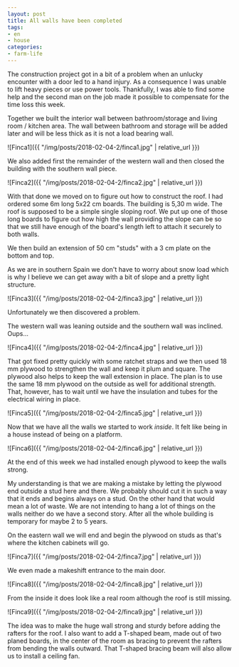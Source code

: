 ```yaml
---
layout: post
title: All walls have been completed
tags:
- en
- house
categories:
- farm-life
---
```

The construction project got in a bit of a problem when an unlucky encounter with a door led to a hand injury. As a consequence I was unable to lift heavy pieces or use power tools. Thankfully, I was able to find some help and the second man on the job made it possible to compensate for the time loss this week.

Together we built the interior wall between bathroom/storage and living room / kitchen area. The wall between bathroom and storage will be added later and will be less thick as it is not a load bearing wall.

![Finca1]({{ "/img/posts/2018-02-04-2/finca1.jpg" | relative_url }})

We also added first the remainder of the western wall and then closed the building with the southern wall piece.

![Finca2]({{ "/img/posts/2018-02-04-2/finca2.jpg" | relative_url }})

With that done we moved on to figure out how to construct the roof. I had ordered some 6m long 5x22 cm boards. The building is 5,30 m wide. The roof is supposed to be a simple single sloping roof. We put up one of those long boards to figure out how high the wall providing the slope can be so that we still have enough of the board's length left to attach it securely to both walls.

We then build an extension of 50 cm "studs" with a 3 cm plate on the bottom and top.

As we are in southern Spain we don't have to worry about snow load which is why I believe we can get away with a bit of slope and a pretty light structure.

![Finca3]({{ "/img/posts/2018-02-04-2/finca3.jpg" | relative_url }})

Unfortunately we then discovered a problem.

The western wall was leaning outside and the southern wall was inclined. Oups...

![Finca4]({{ "/img/posts/2018-02-04-2/finca4.jpg" | relative_url }})

That got fixed pretty quickly with some ratchet straps and we then used 18 mm plywood to strengthen the wall and keep it plum and square. The plywood also helps to keep the wall extension in place. The plan is to use the same 18 mm plywood on the outside as well for additional strength. That, however, has to wait until we have the insulation and tubes for the electrical wiring in place.

![Finca5]({{ "/img/posts/2018-02-04-2/finca5.jpg" | relative_url }})

Now that we have all the walls we started to work *inside*. It felt like being in a house instead of being on a platform.

![Finca6]({{ "/img/posts/2018-02-04-2/finca6.jpg" | relative_url }})

At the end of this week we had installed enough plywood to keep the walls strong.

My understanding is that we are making a mistake by letting the plywood end outside a stud here and there. We probably should cut it in such a way that it ends and begins always on a stud. On the other hand that would mean a lot of waste. We are not intending to hang a lot of things on the walls neither do we have a second story. After all the whole building is temporary for maybe 2 to 5 years.

On the eastern wall we will end and begin the plywood on studs as that's where the kitchen cabinets will go.

![Finca7]({{ "/img/posts/2018-02-04-2/finca7.jpg" | relative_url }})

We even made a makeshift entrance to the main door.

![Finca8]({{ "/img/posts/2018-02-04-2/finca8.jpg" | relative_url }})

From the inside it does look like a real room although the roof is still missing.

![Finca9]({{ "/img/posts/2018-02-04-2/finca9.jpg" | relative_url }})

The idea was to make the huge wall strong and sturdy before adding the rafters for the roof. I also want to add a T-shaped beam, made out of two planed boards, in the center of the room as bracing to prevent the rafters from bending the walls outward. That T-shaped bracing beam will also allow us to install a ceiling fan.
